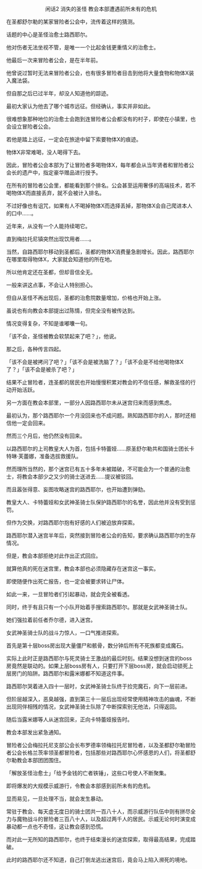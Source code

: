 <p align="center">闲话2 消失的圣怪 教会本部遭遇前所未有的危机</p>

在圣都舒尔勒的某家冒险者公会中，流传着这样的猜测。

话题的中心是圣怪治愈士路西耶尔。

他对伤者无法坐视不管，是唯一一个比起金钱更重情义的治愈士。

他最后一次来冒险者公会，是在半年前。

他曾说过暂时无法来冒险者公会，也有很多冒险者目击到他将大量食物和物体X装入魔法袋。

但自那之后已过半年，却没人知道他的踪迹。

最初大家认为他去了哪个城市远征。但经确认，事实并非如此。

很难想象那种地位的治愈士会跑到连冒险者公会都没有的村子，即使在小镇里，也会设立冒险者公会。

若他是踏上远征，一定会在旅途中留下索要物体X的痕迹。

物体X非常难喝，没人喝得下去。

因此，冒险者公会本部为了让冒险者多喝物体X，每年都会从当年贤者和冒险者公会长的遗产中，指定豪华赠品进行授予。

在所有的冒险者公会里，都能看到那个排名。公会甚至运用奢侈的高端技术，若不喝物体X而直接丢弃，就不会被计入排名。

不过好像也有诅咒，如果有人不喝掉物体X而选择丢掉，那物体X会自己爬进本人的口中……。

近年来，从没有一个人能持续喝它。

直到梅拉托尼镇突然出现饮用者……。

当然，自路西耶尔移动到圣都后，圣都的物体X消费量急剧增长。因此，路西耶尔在哪里取得物体X，大家就会知道他的所在地。

所以他肯定还在圣都，但却音信全无。

一般来讲这点事，不会让人特别担心。

但自从圣怪不再出现后，圣都的治愈院数量增加，价格也开始上涨。

虽说也有向教会本部提出过陈情，但完全没有被传达到。

情况变得复杂，不知是谁嘟囔一句。

「该不会，圣怪被教会软禁起来了吧？」，他说。

那之后，各种传言四起。

「该不会是被拷问了吧？」「该不会是被洗脑了？」「该不会是不给他喝物体X了？」「该不会是被杀了吧？」

结果不止冒险者，连圣都的居民也开始慢慢积累对教会的不信任感，解救圣怪的行动开始活跃。

另一方面在教会本部里，一部分人因路西耶尔未从迷宫归来而感到焦虑。

最初认为，那个路西耶尔一个月没回来也不成问题。熟知路西耶尔的人，那时还相信他一定会回来。

然而三个月后，他仍然没有回来。

以路西耶尔的上司教皇大人为首，包括卡特蕾娅……原圣舒尔勒共和国骑士团长卡特琳·芙蕾娜，准备选拔救援队。

然而理所当然的，那个迷宫已有五十多年未被踏破，不可能会为一个普通的治愈士，将教会本部少之又少的骑士送进去……提议被驳回。

而且嚣张得意、妄图攻略迷宫的路西耶尔，也开始遭到弹劾。

教皇大人、卡特蕾娅和女武神圣骑士队保护路西耶尔的名誉，因此他并没有受到惩罚。

但作为交换，对路西耶尔抱有好感的人们被迫放弃探索。

路西耶尔潜入迷宫半年后，突然接到冒险者公会的告知，要求确认路西耶尔的生存情况。

但是，教会本部拒绝对此作出正式回应。

就算他真的死在迷宫里，教会本部也必须隐藏存在迷宫这一事实。

即使随便作出死亡报告，也一定会被要求转让尸体。

如此一来，一旦冒险者们引起暴动，就会完全被看透。

同时，终于有且只有一个小队开始着手搜索路西耶尔。那就是女武神圣骑士队。

她们强拉着前任者乔尔德，进入迷宫。

女武神圣骑士队的战斗力惊人，一口气推进探索。

首先是第十层boss房出现大量僵尸和骸骨，数分钟后所有不死族都变成魔石。

实际上此时正是路西耶尔与死灵骑士王激战的最后时刻。结果没想到迷宫的boss房竟然是联动的。如果上层boss房有人，只要打开下层boss房，就会启动锁死上层房门的陷阱。路西耶尔和露米娜都不知道这件事。

路西耶尔哭着进入四十一层时，女武神圣骑士队终于捡完魔石，向下一层前进。

但阶层越深入，恶臭越强，直到第三十一层后出现经常使用精神攻击的幽魂，不断出现同伴相残的情况，女武神圣骑士队除了中断探索别无他法，只得返回。

随后当露米娜等人从迷宫回来，正向卡特蕾娅报告时。

教会本部发出紧急通知。

冒险者公会梅拉托尼支部公会长布罗德率领梅拉托尼冒险者，以及圣都舒尔勒冒险者公会长格兰茨率领圣都冒险者，包括那些对路西耶尔心怀感恩的人们，将圣都舒尔勒教会本部团团围住。

「解放圣怪治愈士」「给予金钱的亡者铁锤」，这些口号使人不断聚集。

即将爆发的大规模示威游行，令教会本部感到前所未有的危机。

显而易见，一旦处理不当，就会发生暴动。

常驻于教会、每天虚无度日的骑士团共一百八十人，而示威游行队伍中则有拼尽全力与魔物战斗的冒险者三百八十人，以及超过两千人的居民。示威无论何时演变成暴动都一点也不奇怪，这让教会感到恐慌。

而对此一无所知的路西耶尔，也终于结束漫长的迷宫探索，取得最高结果，完成踏破。

此时的路西耶尔还不知道，自己打倒龙逃出迷宫后，竟会马上陷入濒死的境地。


